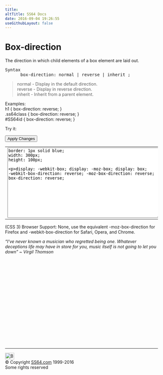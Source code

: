 ```yaml
---
title:
altTitle: SS64 Docs
date: 2016-09-04 19:26:55
useGithubLayout: false
---
```

<!-- #BeginLibraryItem "/Library/head_css.lbi" --><!-- #EndLibraryItem --><h1>Box-direction</h1>
<p>The direction in which child elements of  a box  element are laid out.</p>
<pre>Syntax
      box-direction: normal | reverse | inherit ;</pre>
<blockquote>
<p><span class="code">normal</span> - Display in the default direction.<br>
<span class="code">reverse</span> - Display in reverse direction.<br>
<span class="code">inherit</span> - Inherit from a parent element.</p>
</blockquote>
<p>Examples:<br>
  <span class="code">h1 { box-direction: reverse;  }<br>
    .ss64class { box-direction: reverse; }</span><br>
    <span class="code">#SS64id { box-direction: reverse;  }</span>    <br>
</p>
<p>Try it:</p><input type="button" onclick="ApplyStyle()" value="Apply Changes">
<table>
  <tbody><tr>
    <td><textarea name="tryit" id="trycode" cols="60" rows="15" onfocus="this.style.background='#fff';" onblur="this.style.background='#eee';" tabindex="1">border: 1px solid blue;
width: 300px;
height: 100px;

display: -webkit-box;
display:    -moz-box;
display:         box;
-webkit-box-direction: reverse;
   -moz-box-direction: reverse;
        box-direction: reverse;
</textarea></td>
    <td><div id="tryresult">
<p>*FirstChild</p>
<p>*SecondChild</p>
<p>*ThirdChild</p>
</div></td>
  </tr>
</tbody></table>
<p>(CSS 3) Browser Support:  None, use the equivalent <span class="code">-moz-box-direction</span> for Firefox and <span class="code">-webkit-box-direction</span> for Safari, Opera, and Chrome.</p>
<p class="quote"><i>“I've never known a musician who regretted being one. Whatever deceptions life may have in store for you, music itself is not going to let you down” ~   Virgil Thomson</i></p><p>&nbsp;</p><!-- #BeginLibraryItem "/Library/foot_css.lbi" --><p>
<!-- CSS -->
<ins class="adsbygoogle" style="display:inline-block;width:300px;height:250px" data-ad-client="ca-pub-6140977852749469" data-ad-slot="2739097502"></ins>
<script>
(adsbygoogle = window.adsbygoogle || []).push({});
</script></p>
<hr>
<div id="bl" class="footer"><a href="box-direction.html#"><img src="../images/top.png" width="30" height="22" alt="Back to the Top"></a></div>
<div id="br" class="footer, tagline">© Copyright <a href="http://ss64.com/">SS64.com</a> 1999-2016<br>
Some rights reserved</div><!-- #EndLibraryItem -->

